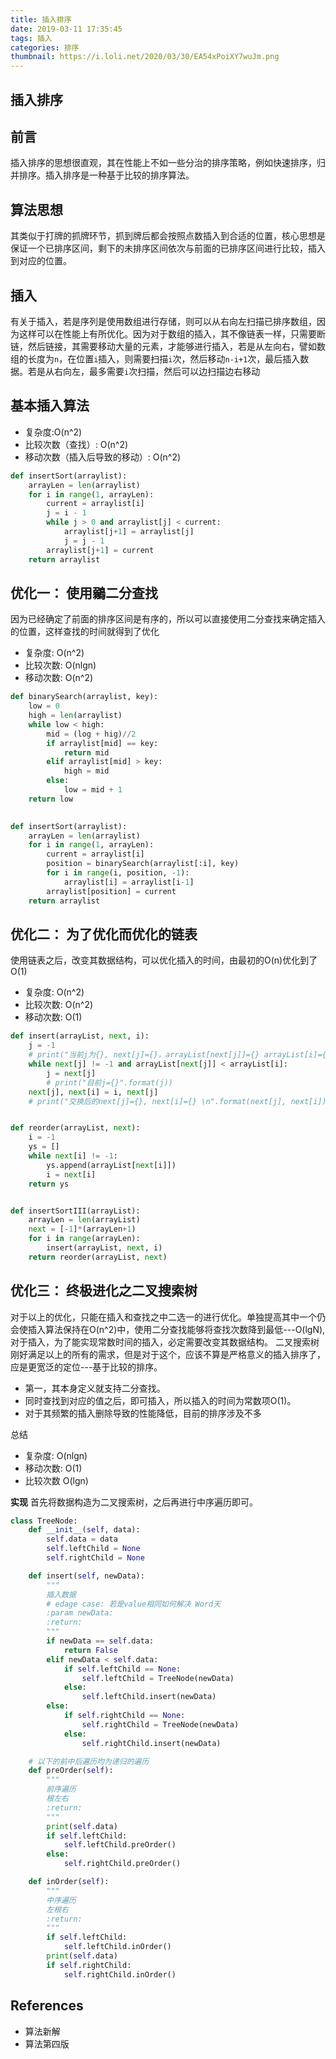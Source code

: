 ```yaml
---
title: 插入排序
date: 2019-03-11 17:35:45
tags: 插入
categories: 排序
thumbnail: https://i.loli.net/2020/03/30/EA54xPoiXY7wuJm.png
---
```


## 插入排序

<!--more-->

## 前言
插入排序的思想很直观，其在性能上不如一些分治的排序策略，例如快速排序，归并排序。插入排序是一种基于比较的排序算法。

## 算法思想
其类似于打牌的抓牌环节，抓到牌后都会按照点数插入到合适的位置，核心思想是保证一个已排序区间，剩下的未排序区间依次与前面的已排序区间进行比较，插入到对应的位置。
## 插入
有关于插入，若是序列是使用数组进行存储，则可以从右向左扫描已排序数组，因为这样可以在性能上有所优化。因为对于数组的插入，其不像链表一样，只需要断链，然后链接，其需要移动大量的元素，才能够进行插入，若是从左向右，譬如数组的长度为`n`，在位置`i`插入，则需要扫描`i`次，然后移动`n-i+1`次，最后插入数据。若是从右向左，最多需要`i`次扫描，然后可以边扫描边右移动
## 基本插入算法
+ 复杂度:O(n^2)
+ 比较次数（查找）: O(n^2)
+ 移动次数（插入后导致的移动）: O(n^2)
```python
def insertSort(arraylist):
    arrayLen = len(arraylist)
    for i in range(1, arrayLen):
        current = arraylist[i]
        j = i - 1
        while j > 0 and arraylist[j] < current:
            arraylist[j+1] = arraylist[j]
            j = j - 1
        arraylist[j+1] = current
    return arraylist
```

## 优化一： 使用鶸二分查找
因为已经确定了前面的排序区间是有序的，所以可以直接使用二分查找来确定插入的位置，这样查找的时间就得到了优化
+ 复杂度: O(n^2)
+ 比较次数: O(nlgn)
+ 移动次数: O(n^2)
```python
def binarySearch(arraylist, key):
    low = 0
    high = len(arraylist)
    while low < high:
        mid = (log + hig)//2
        if arraylist[mid] == key:
            return mid
        elif arraylist[mid] > key:
            high = mid
        else:
            low = mid + 1
    return low
    

def insertSort(arraylist):
    arrayLen = len(arraylist)
    for i in range(1, arrayLen):
        current = arraylist[i]
        position = binarySearch(arraylist[:i], key)
        for i in range(i, position, -1):
            arraylist[i] = arraylist[i-1]
        arraylist[position] = current
    return arraylist
```

## 优化二： 为了优化而优化的链表
使用链表之后，改变其数据结构，可以优化插入的时间，由最初的O(n)优化到了O(1)
+ 复杂度: O(n^2)
+ 比较次数: O(n^2)
+ 移动次数: O(1)
```python
def insert(arrayList, next, i):
    j = -1
    # print("当前j为{}, next[j]={}，arrayList[next[j]]={} arrayList[i]={}".format(j, next[j], arrayList[next[j]], arrayList[i]))
    while next[j] != -1 and arrayList[next[j]] < arrayList[i]:
        j = next[j]
        # print("目前j={}".format(j))
    next[j], next[i] = i, next[j]
    # print("交换后的next[j]={}, next[i]={} \n".format(next[j], next[i]))


def reorder(arrayList, next):
    i = -1
    ys = []
    while next[i] != -1:
        ys.append(arrayList[next[i]])
        i = next[i]
    return ys


def insertSortIII(arrayList):
    arrayLen = len(arrayList)
    next = [-1]*(arrayLen+1)
    for i in range(arrayLen):
        insert(arrayList, next, i)
    return reorder(arrayList, next)
```

## 优化三： 终极进化之二叉搜索树
对于以上的优化，只能在插入和查找之中二选一的进行优化。单独提高其中一个仍会使插入算法保持在O(n^2)中，使用二分查找能够将查找次数降到最低---O(lgN),对于插入，为了能实现常数时间的插入，必定需要改变其数据结构。
二叉搜索树刚好满足以上的所有的需求，但是对于这个，应该不算是严格意义的插入排序了，应是更宽泛的定位---基于比较的排序。
+ 第一，其本身定义就支持二分查找。
+ 同时查找到对应的值之后，即可插入，所以插入的时间为常数项O(1)。
+ 对于其频繁的插入删除导致的性能降低，目前的排序涉及不多

总结
+ 复杂度: O(nlgn)
+ 移动次数: O(1)
+ 比较次数  O(lgn)

**实现**
首先将数据构造为二叉搜索树，之后再进行中序遍历即可。
```python
class TreeNode:
    def __init__(self, data):
        self.data = data
        self.leftChild = None
        self.rightChild = None

    def insert(self, newData):
        """
        插入数据
        # edage case: 若是value相同如何解决 Word天
        :param newData:
        :return:
        """
        if newData == self.data:
            return False
        elif newData < self.data:
            if self.leftChild == None:
                self.leftChild = TreeNode(newData)
            else:
                self.leftChild.insert(newData)
        else:
            if self.rightChild == None:
                self.rightChild = TreeNode(newData)
            else:
                self.rightChild.insert(newData)

    # 以下的前中后遍历均为递归的遍历
    def preOrder(self):
        """
        前序遍历
        根左右
        :return:
        """
        print(self.data)
        if self.leftChild:
            self.leftChild.preOrder()
        else:
            self.rightChild.preOrder()

    def inOrder(self):
        """
        中序遍历
        左根右
        :return:
        """
        if self.leftChild:
            self.leftChild.inOrder()
        print(self.data)
        if self.rightChild:
            self.rightChild.inOrder()
```
## References
+ 算法新解
+ 算法第四版